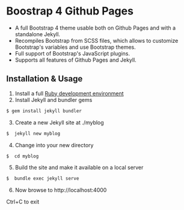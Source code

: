 
# Boostrap 4 Github Pages

* A full Bootstrap 4 theme usable both on Github Pages and with a standalone Jekyll.
* Recompiles Bootstrap from SCSS files, which allows to customize Bootstrap's variables and use Bootstrap themes.
* Full support of Bootstrap's JavaScript plugins.
* Supports all features of Github Pages and Jekyll.

## Installation & Usage

1. Install a full [Ruby development environment](https://jekyllrb.com/docs/installation/)
2. Install Jekyll and bundler gems
```sh
$ gem install jekyll bundler
```
3. Create a new Jekyll site at ./myblog
```sh
$  jekyll new myblog
```
4. Change into your new directory
```sh
$  cd myblog
```
5. Build the site and make it available on a local server
```sh
$  bundle exec jekyll serve
```
6. Now browse to http://localhost:4000

Ctrl+C to exit
